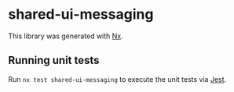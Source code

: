 # shared-ui-messaging

This library was generated with [Nx](https://nx.dev).

## Running unit tests

Run `nx test shared-ui-messaging` to execute the unit tests via [Jest](https://jestjs.io).
